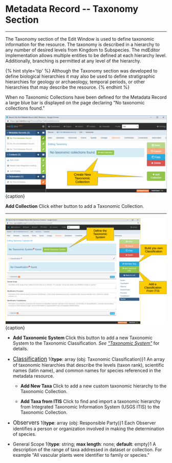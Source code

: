 # Metadata Record -- Taxonomy Section
---

The <span class="md-section">Taxonomy</span> section of the <span class="md-window">Edit Window</span> is used to define taxonomic information for the resource.  The taxonomy is described in a hierarchy to any number of desired levels from Kingdom to Subspecies.  The mdEditor implementation allows multiple entities to be defined at each hierarchy level.  Additionally, branching is permitted at any level of the hierarchy. 

{% hint style='tip' %}
  Although the <span class="md-section">Taxonomy</span> section was developed to define biological hierarchies it may also be used to define stratigraphic hierarchies for geology or archaeology, temporal periods, or other hierarchies that may describe the resource.
{% endhint %}

When no <span class="md-panel">Taxonomic Collections</span> have been defined for the <span class="md-panel">Metadata Record</span> a large blue bar is displayed on the page declaring "No taxonomic collections found."  

![Taxonomy Section with no Taxonomic Collections Defined](/assets/reference/edit-objects/metadata/taxonomy/taxonomy-start.png) {caption}

<strong class="btn btn-success btn-xs"> <i class="fa fa-plus"> </i> Add Collection</strong> Click either button to add a <span class="md-panel">Taxonomic Collection</span>.  

---

![Taxonomy Collection Edit Window](/assets/reference/edit-objects/metadata/taxonomy/taxonomy-editWindow.png){caption}

* <strong class="btn btn-info btn-xs"> <i class="fa fa-check"> </i> Add Taxonomic System </strong> <i class="fa fa-asterisk required" title="Required"> </i> Click this button to add a new <span class="md-panel">Taxonomic System</span> to the <span class="md-panel">Taxonomic Classification</span>.   *See ["Taxonomic System"](taxonomy-system.md)* for details.

* [<span class="md-panel" style="font-size: larger">Classification</span>](taxonomy-classification.md) 1{**type**: array (obj: <span class="md-panel">Taxonomic Classification</span>)}1 <i class="fa fa-asterisk required" title="Required">  </i> An array of taxonomic hierarchies that describe the levels (taxon rank), scientific names (latin name), and common names for species referenced in the metadata resource. 

  * <strong class="btn btn-info btn-xs"> <i class="fa fa-plus"> </i> Add New Taxa </strong> Click to add a new custom taxonomic hierarchy to the <span class="md-panel">Taxonomic Collection</span>.  
  
  * <strong class="btn btn-success btn-xs"> <i class="fa fa-plus"> </i> Add Taxa from ITIS</strong> Click to find and import a taxonomic hierarchy from Integrated Taxonomic Information System (USGS ITIS) to the <span class="md-panel">Taxonomic Collection</span>.  
   
* <span class="md-panel" style="font-size: larger">Observers</span> 1{**type**: array (obj: <span class="md-panel">Responsible Party</span>)}1 Each <span class="md-panel">Observer</span> identifies a person or organization involved in making the determination of species.

* <span class="md-element">General Scope</span> 1{**type**: string; **max length**: none; **default**: empty}1   A description of the range of taxa addressed in dataset or collection.  For example "All vascular plants were identifier to family or species." 
